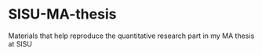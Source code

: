 # SISU-MA-thesis
Materials that help reproduce the quantitative research part in my MA thesis at SISU
